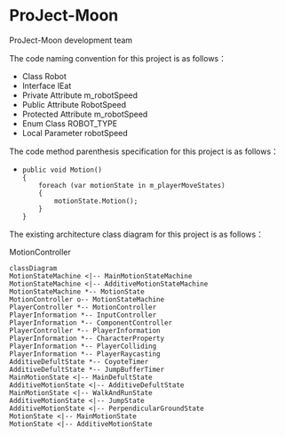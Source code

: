 # ProJect-Moon
ProJect-Moon development team

The code naming convention for this project is as follows：

- Class                                                          Robot
- Interface                                                   IEat
- Private Attribute                                     m_robotSpeed
- Public Attribute                                       RobotSpeed
- Protected Attribute                                m_robotSpeed
- Enum Class                                              ROBOT_TYPE
- Local Parameter                                      robotSpeed



The code method parenthesis specification for this project is as follows：

- ```
  public void Motion()
  {
      foreach (var motionState in m_playerMoveStates)
      {
          motionState.Motion();
      }
  }
  ```



The existing architecture class diagram for this project is as follows：



MotionController

```mermaid
classDiagram
MotionStateMachine <|-- MainMotionStateMachine
MotionStateMachine <|-- AdditiveMotionStateMachine
MotionStateMachine *-- MotionState
MotionController o-- MotionStateMachine
PlayerController *-- MotionController
PlayerInformation *-- InputController
PlayerInformation *-- ComponentController
PlayerController *-- PlayerInformation
PlayerInformation *-- CharacterProperty
PlayerInformation *-- PlayerColliding
PlayerInformation *-- PlayerRaycasting
AdditiveDefultState *-- CoyoteTimer
AdditiveDefultState *-- JumpBufferTimer
MainMotionState <|-- MainDefultState
AdditiveMotionState <|-- AdditiveDefultState
MainMotionState <|-- WalkAndRunState
AdditiveMotionState <|-- JumpState
AdditiveMotionState <|-- PerpendicularGroundState
MotionState <|-- MainMotionState
MotionState <|-- AdditiveMotionState
```
